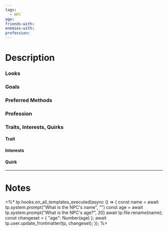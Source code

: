 ```yaml
---
tags:
  - NPC
age: 
friends-with: 
enemies-with: 
profession:
---
```

# Description
### Looks


### Goals


### Preferred Methods


### Profession


### Traits, Interests, Quirks
#### Trait

#### Interests

#### Quirk


---
# Notes
<%*
tp.hooks.on_all_templates_executed(async () => {
	const name = await tp.system.prompt("What is the NPC's name", "")
	const age = await tp.system.prompt("What is the NPC's age?", 20)
	await tp.file.rename(name);
	const changeset = { "age": Number(age) };
	await tp.user.update_frontmatter(tp, changeset);
});
%>